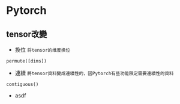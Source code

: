 # Pytorch

## tensor改變
* 換位
`将tensor的维度换位`

```
permute([dims])
```

* 連續
`將tensor資料變成連續性的，因Pytorch有些功能限定需要連續性的資料`

```
contiguous()
```

* asdf

